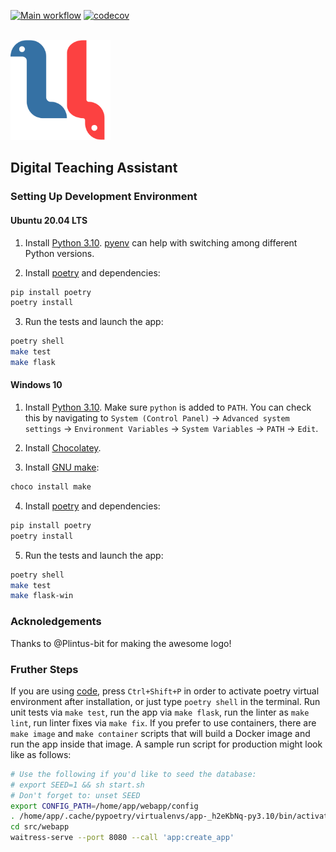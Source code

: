 [![Main workflow](https://github.com/worldbeater/dta/actions/workflows/workflow.yml/badge.svg?branch=main)](https://github.com/worldbeater/dta/actions/workflows/workflow.yml) [![codecov](https://codecov.io/gh/worldbeater/dta/branch/main/graph/badge.svg)](https://codecov.io/gh/worldbeater/dta)

<br>
<a href="https://github.com/worldbeater/dta">
  <img width="160" heigth="160" src="./webapp/static/logo.svg">
</a>
<br>

## Digital Teaching Assistant

### Setting Up Development Environment

#### Ubuntu 20.04 LTS

1. Install [Python 3.10](https://docs.python.org/3/whatsnew/3.10.html). [pyenv](https://github.com/pyenv/pyenv) can help with switching among different Python versions.

2. Install [poetry](https://github.com/python-poetry/poetry) and dependencies:
```bash
pip install poetry
poetry install
```

3. Run the tests and launch the app:
```bash
poetry shell
make test
make flask
```

#### Windows 10

1. Install [Python 3.10](https://docs.python.org/3/whatsnew/3.10.html). Make sure `python` is added to `PATH`. You can check this by navigating to `System (Control Panel)` -> `Advanced system settings` -> `Environment Variables` -> `System Variables` -> `PATH` -> `Edit`.

2. Install [Chocolatey](https://chocolatey.org/install).

3. Install [GNU make](https://community.chocolatey.org/packages/make):
```bash
choco install make
```

4. Install [poetry](https://github.com/python-poetry/poetry) and dependencies:
```bash
pip install poetry
poetry install
```

5. Run the tests and launch the app:
```bash
poetry shell
make test
make flask-win
```

### Acknoledgements

Thanks to @Plintus-bit for making the awesome logo!

### Fruther Steps

If you are using [code](https://code.visualstudio.com/), press `Ctrl+Shift+P` in order to activate poetry virtual environment after installation, or just type `poetry shell` in the terminal. Run unit tests via `make test`, run the app via `make flask`, run the linter as `make lint`, run linter fixes via `make fix`. If you prefer to use containers, there are `make image` and `make container` scripts that will build a Docker image and run the app inside that image. A sample run script for production might look like as follows:

```sh
# Use the following if you'd like to seed the database:
# export SEED=1 && sh start.sh
# Don't forget to: unset SEED
export CONFIG_PATH=/home/app/webapp/config
. /home/app/.cache/pypoetry/virtualenvs/app-_h2eKbNq-py3.10/bin/activate
cd src/webapp
waitress-serve --port 8080 --call 'app:create_app'
```

